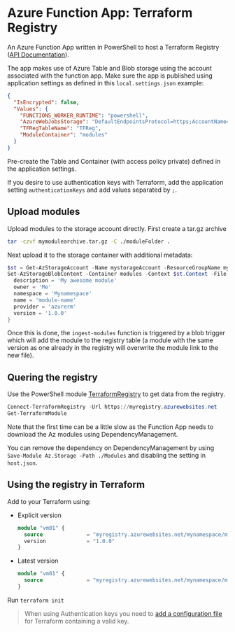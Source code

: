 # Azure Function App: Terraform Registry

An Azure Function App written in PowerShell to host a Terraform Registry ([API Documentation](https://www.terraform.io/docs/registry/api.html)).

The app makes use of Azure Table and Blob storage using the account associated with the function app. Make sure the app is published using application settings as defined in this `local.settings.json` example:

```json
{
  "IsEncrypted": false,
  "Values": {
    "FUNCTIONS_WORKER_RUNTIME": "powershell",
    "AzureWebJobsStorage": "DefaultEndpointsProtocol=https;AccountName=mystorageaccount;AccountKey=storageaccountkey;EndpointSuffix=core.windows.net",
    "TFRegTableName": "TFReg",
    "ModuleContainer": "modules"
  }
}
```

Pre-create the Table and Container (with access policy private) defined in the application settings.

If you desire to use authentication keys with Terraform, add the application setting `authenticationKeys` and add values separated by `;`.

## Upload modules

Upload modules to the storage account directly. First create a tar.gz archive

```sh
tar -czvf mymodulearchive.tar.gz -C ./moduleFolder .
```

Next upload it to the storage container with additional metadata:

```powershell
$st = Get-AzStorageAccount -Name mystorageAccount -ResourceGroupName myRG
Set-AzStorageBlobContent -Container modules -Context $st.Context -File "./mymodulearchive.tar.gz" -Metadata @{
  description = 'My awesome module'
  owner = 'Me'
  namespace = 'Mynamespace'
  name = 'module-name'
  provider = 'azurerm'
  version = '1.0.0'
}
```

Once this is done, the `ingest-modules` function is triggered by a blob trigger which will add the module to the registry table (a module with the same version as one already in the registry will overwrite the module link to the new file).

## Quering the registry

Use the PowerShell module [TerraformRegistry](https://www.powershellgallery.com/packages/TerraformRegistry) to get data from the registry.

```powershell
Connect-TerraformRegistry -Url https://myregistry.azurewebsites.net
Get-TerraformModule
```

Note that the first time can be a little slow as the Function App needs to download the Az modules using DependencyManagement.

You can remove the dependency on DependencyManagement by using `Save-Module Az.Storage -Path ./Modules` and disabling the setting in `host.json`.

## Using the registry in Terraform

Add to your Terraform using:

* Explicit version

  ```tf
  module "vm01" {
    source              = "myregistry.azurewebsites.net/mynamespace/modulename/provider"
    version             = "1.0.0"
  }
  ```

* Latest version

  ```tf
  module "vm01" {
    source              = "myregistry.azurewebsites.net/mynamespace/modulename/provider"
  }
  ```

Run ```terraform init```

> When using Authentication keys you need to [add a configuration file](https://www.terraform.io/docs/cloud/registry/using.html#configuration) for Terraform containing a valid key.

